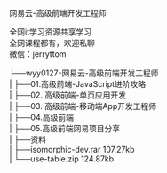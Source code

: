 网易云-高级前端开发工程师

全网it学习资源共享学习<br>全网课程都有，欢迎私聊<br>微信：jerryttom<br>

├──wyy0127-网易云-高级前端开发工程师<br> | ├──01.高级前端-JavaScript进阶攻略<br> | ├──02. 高级前端-单页应用开发<br> | ├──03. 高级前端-移动端App开发工程师<br> | ├──04.高级前端<br> | ├──05.高级前端网易项目分享<br> | ├──资料<br> | ├──isomorphic-dev.rar 107.27kb<br> | └──use-table.zip 124.87kb
